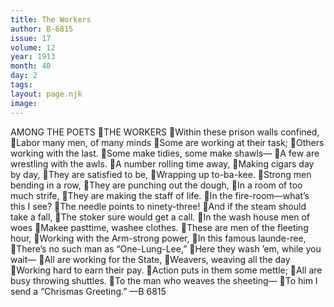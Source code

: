 ```yaml
---
title: The Workers
author: B-6815
issue: 17
volume: 12
year: 1913
month: 40
day: 2
tags:
layout: page.njk
image:
---
```

AMONG THE POETS THE WORKERS Within these prison walls confined, Labor many men, of many minds Some are working at their task; Others working with the last. Some make tidies, some make shawls— A few are wrestling with the awls. A number rolling time away, Making cigars day by day, They are satisfied to be, Wrapping up to-ba-kee. Strong men bending in a row, They are punching out the dough, In a room of too much strife, They are making the staff of life. In the fire-room—what’s this I see? The needle points to ninety-three! And if the steam should take a fall, The stoker sure would get a call. In the wash house men of woes Makee pasttime, washee clothes. These are men of the fleeting hour, Working with the Arm-strong power, In this famous launde-ree, There’s no such man as “One-Lung-Lee,” Here they wash ’em, while you wait— All are working for the State, Weavers, weaving all the day Working hard to earn their pay. Action puts in them some mettle; All are busy throwing shuttles. To the man who weaves the sheeting— To him I send a “Chrismas Greeting.” —B 6815 
